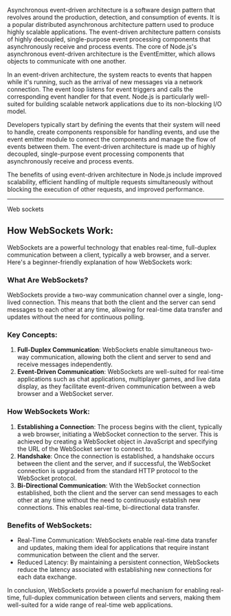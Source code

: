Asynchronous event-driven architecture is a software design pattern that revolves around the production, detection, and consumption of events. It is a popular distributed asynchronous architecture pattern used to produce highly scalable applications. The event-driven architecture pattern consists of highly decoupled, single-purpose event processing components that asynchronously receive and process events. The core of Node.js's asynchronous event-driven architecture is the EventEmitter, which allows objects to communicate with one another. 

In an event-driven architecture, the system reacts to events that happen while it's running, such as the arrival of new messages via a network connection. The event loop listens for event triggers and calls the corresponding event handler for that event. Node.js is particularly well-suited for building scalable network applications due to its non-blocking I/O model.

Developers typically start by defining the events that their system will need to handle, create components responsible for handling events, and use the event emitter module to connect the components and manage the flow of events between them. The event-driven architecture is made up of highly decoupled, single-purpose event processing components that asynchronously receive and process events. 

The benefits of using event-driven architecture in Node.js include improved scalability, efficient handling of multiple requests simultaneously without blocking the execution of other requests, and improved performance.

--------------------------------------------------------------------------
Web sockets
## How WebSockets Work:
WebSockets are a powerful technology that enables real-time, full-duplex communication between a client, typically a web browser, and a server. Here's a beginner-friendly explanation of how WebSockets work:

### What Are WebSockets?
WebSockets provide a two-way communication channel over a single, long-lived connection. This means that both the client and the server can send messages to each other at any time, allowing for real-time data transfer and updates without the need for continuous polling.

### Key Concepts:
1. **Full-Duplex Communication**: WebSockets enable simultaneous two-way communication, allowing both the client and server to send and receive messages independently.
2. **Event-Driven Communication**: WebSockets are well-suited for real-time applications such as chat applications, multiplayer games, and live data display, as they facilitate event-driven communication between a web browser and a WebSocket server.

### How WebSockets Work:
1. **Establishing a Connection**: The process begins with the client, typically a web browser, initiating a WebSocket connection to the server. This is achieved by creating a WebSocket object in JavaScript and specifying the URL of the WebSocket server to connect to.
2. **Handshake**: Once the connection is established, a handshake occurs between the client and the server, and if successful, the WebSocket connection is upgraded from the standard HTTP protocol to the WebSocket protocol.
3. **Bi-Directional Communication**: With the WebSocket connection established, both the client and the server can send messages to each other at any time without the need to continuously establish new connections. This enables real-time, bi-directional data transfer.

### Benefits of WebSockets:
- Real-Time Communication: WebSockets enable real-time data transfer and updates, making them ideal for applications that require instant communication between the client and the server.
- Reduced Latency: By maintaining a persistent connection, WebSockets reduce the latency associated with establishing new connections for each data exchange.

In conclusion, WebSockets provide a powerful mechanism for enabling real-time, full-duplex communication between clients and servers, making them well-suited for a wide range of real-time web applications.
